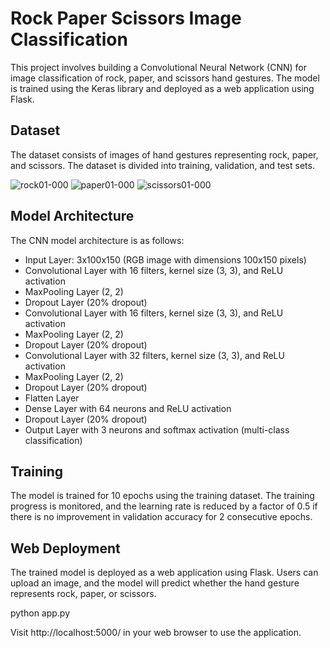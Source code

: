 # Rock Paper Scissors Image Classification
This project involves building a Convolutional Neural Network (CNN) for image classification of rock, paper, and scissors hand gestures. The model is trained using the Keras library and deployed as a web application using Flask.

## Dataset
The dataset consists of images of hand gestures representing rock, paper, and scissors. The dataset is divided into training, validation, and test sets.

![rock01-000](https://github.com/briliando00/RPS-Predict/assets/71593813/6478068d-9369-4241-8e5f-da0937ff3967)
![paper01-000](https://github.com/briliando00/RPS-Predict/assets/71593813/4fefa0da-e827-498e-9998-2db098b35b5d)
![scissors01-000](https://github.com/briliando00/RPS-Predict/assets/71593813/088b9324-30c7-41ea-8bd7-531b2a767b76)

## Model Architecture

The CNN model architecture is as follows:

- Input Layer: 3x100x150 (RGB image with dimensions 100x150 pixels)
- Convolutional Layer with 16 filters, kernel size (3, 3), and ReLU activation
- MaxPooling Layer (2, 2)
- Dropout Layer (20% dropout)
- Convolutional Layer with 16 filters, kernel size (3, 3), and ReLU activation
- MaxPooling Layer (2, 2)
- Dropout Layer (20% dropout)
- Convolutional Layer with 32 filters, kernel size (3, 3), and ReLU activation
- MaxPooling Layer (2, 2)
- Dropout Layer (20% dropout)
- Flatten Layer
- Dense Layer with 64 neurons and ReLU activation
- Dropout Layer (20% dropout)
- Output Layer with 3 neurons and softmax activation (multi-class classification)

## Training

The model is trained for 10 epochs using the training dataset. The training progress is monitored, and the learning rate is reduced by a factor of 0.5 if there is no improvement in validation accuracy for 2 consecutive epochs.

## Web Deployment

The trained model is deployed as a web application using Flask. Users can upload an image, and the model will predict whether the hand gesture represents rock, paper, or scissors.

python app.py

Visit http://localhost:5000/ in your web browser to use the application.



